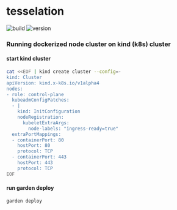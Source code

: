 # tesselation

![build](https://img.shields.io/github/workflow/status/Constellation-Labs/tessellation/Create%20Release?label=build)
![version](https://img.shields.io/github/v/release/Constellation-Labs/tessellation?sort=semver)

### Running dockerized node cluster on kind (k8s) cluster

#### start kind cluster

```bash
cat <<EOF | kind create cluster --config=-
kind: Cluster
apiVersion: kind.x-k8s.io/v1alpha4
nodes:
- role: control-plane
  kubeadmConfigPatches:
  - |
    kind: InitConfiguration
    nodeRegistration:
      kubeletExtraArgs:
        node-labels: "ingress-ready=true"
  extraPortMappings:
  - containerPort: 80
    hostPort: 80
    protocol: TCP
  - containerPort: 443
    hostPort: 443
    protocol: TCP
EOF
```

#### run garden deploy

```bash
garden deploy
```
